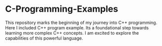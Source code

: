# C-Programming-Examples
This repository marks the beginning of my journey into C++ programming. Here I included C++ program example. Its a foundational step towards learning more complex C++ concepts. I am excited to explore the capabilities of this powerful language. 
